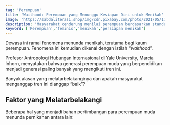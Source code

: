 ```yaml
---
tag: 'Perempuan'
title: 'Waithood: Perempuan yang Menunggu Kesiapan Diri untuk Menikah'
image: 'https://sabdaliterasi.shop/img/cdn.pixabay.com/photo/2021/05/17/18/26/hijab-6261552_1280.jpg'
description: 'Masyarakat cenderung menilai perempuan berdasarkan standar tradisional yang menjadikan pernikahan sebagai pencapaian utama dalam hidup.'
keyword: ['Perempuan','feminis','menikah','persiapan menikah']
---
```

<p>Dewasa ini ramai fenomena menunda menikah, terutama bagi kaum perempuan. Fenomena ini kemudian dikenal dengan istilah “<em>waithood</em>”.</p><p>Profesor Antropologi Hubungan Internasional di Yale University, Marcia Inhorn, menyatakan bahwa generasi perempuan muda yang berpendidikan menjadi generasi paling banyak yang mengikuti tren ini.</p><p>Banyak alasan yang melatarbelakanginya dan apakah masyarakat menganggap tren ini dianggap “baik”?</p><h2>Faktor yang Melatarbelakangi</h2><p>Beberapa hal yang menjadi bahan pertimbangan para perempuan muda menunda pernikahan antara lain:</p>